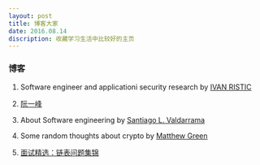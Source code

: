 ```yaml
---
layout: post
title: 博客大家
date: 2016.08.14
discription: 收藏学习生活中比较好的主页
---
```


### 博客

1. Software engineer and applicationi security research by [IVAN RISTIC](https://blog.ivanristic.com/)

2. [阮一峰](http://www.ruanyifeng.com/blog/)

3. About Software engineering by [Santiago L. Valdarrama](http://www.shiftedup.com/archive)

4. Some random thoughts about crypto by [Matthew Green](http://blog.cryptographyengineering.com/2016_08_01_archive.html)

5. [面试精选：链表问题集锦](http://wuchong.me/blog/2014/03/25/interview-link-questions/)
